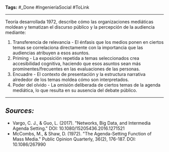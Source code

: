 **Tags:** #_Done 
#IngenieríaSocial #ToLink 
- - -
Teoría desarrollada 1972, describe cómo las organizaciones mediáticas moldean y tematizan el discurso público y la percepción de la audiencia mediante:

1. Transferencia de relevancia - El énfasis que los medios ponen en ciertos temas se correlaciona directamente con la importancia que las audiencias atribuyen a esos asuntos.
2. Priming - La exposición repetida a temas seleccionados crea accesibilidad cognitiva, haciendo que esos asuntos sean más prominentes/frecuentes en las evaluaciones de las personas.
3. Encuadre - El contexto de presentación y la estructura narrativa alrededor de los temas moldea cómo son interpretados.
4. Poder del olvido - La omisión deliberada de ciertos temas de la agenda mediática, lo que resulta en su ausencia del debate público.
- - - 
## ***Sources:***
 - Vargo, C. J., & Guo, L. (2017). "Networks, Big Data, and Intermedia Agenda Setting." DOI: 10.1080/15205436.2016.1271521
 - McCombs, M., & Shaw, D. (1972). "The Agenda-Setting Function of Mass Media." Public Opinion Quarterly, 36(2), 176-187. DOI: 10.1086/267990
